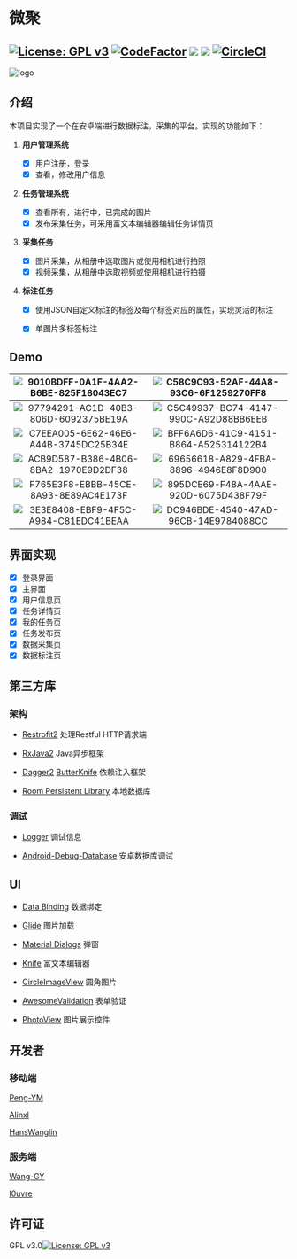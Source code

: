 # 微聚

[![License: GPL v3](https://img.shields.io/badge/License-GPL%20v3-blue.svg)](https://www.gnu.org/licenses/gpl-3.0)
[![CodeFactor](https://www.codefactor.io/repository/github/peng-ym/weiju-androidclient/badge)](https://www.codefactor.io/repository/github/peng-ym/weiju-androidclient)
![](https://tokei.rs/b1/github/Peng-YM/WeiJu-AndroidClient)
![](https://tokei.rs/b1/github/Peng-YM/WeiJu-AndroidClient?category=files)
[![CircleCI](https://circleci.com/gh/Peng-YM/WeiJu-AndroidClient/tree/master.svg?style=svg&circle-token=5b83b358dafd7082f76eeb2de4412045b3832b46)](https://circleci.com/gh/Peng-YM/AndroidClient/tree/master)
--------
![logo](https://ws3.sinaimg.cn/large/006tNc79gy1fsbemu29jlj30a00a0tbp.jpg)

## 介绍

本项目实现了一个在安卓端进行数据标注，采集的平台。实现的功能如下：

1. **用户管理系统**

   - [x] 用户注册，登录
   - [x] 查看，修改用户信息

2. **任务管理系统**

   - [x] 查看所有，进行中，已完成的图片
   - [x] 发布采集任务，可采用富文本编辑器编辑任务详情页

3. **采集任务**

   - [x] 图片采集，从相册中选取图片或使用相机进行拍照
   - [x] 视频采集，从相册中选取视频或使用相机进行拍摄

4. **标注任务**

   - [x] 使用JSON自定义标注的标签及每个标签对应的属性，实现灵活的标注

     

   - [x] 单图片多标签标注

## Demo

| ![9010BDFF-0A1F-4AA2-B6BE-825F18043EC7](https://ws2.sinaimg.cn/large/006tNc79gy1fsbeu8m3daj30bj0kegpx.jpg) | ![C58C9C93-52AF-44A8-93C6-6F1259270FF8](https://ws4.sinaimg.cn/large/006tNc79gy1fsbetmwgilj30bj0ke7cn.jpg) |
| :----------------------------------------------------------: | :----------------------------------------------------------: |
| ![97794291-AC1D-40B3-806D-6092375BE19A](https://ws3.sinaimg.cn/large/006tNc79gy1fsbeuoiq2fj30bj0keadg.jpg) | ![C5C49937-BC74-4147-990C-A92D88BB6EEB](https://ws4.sinaimg.cn/large/006tNc79gy1fsbeuxb26ej30bj0kegpy.jpg) |
| ![C7EEA005-6E62-46E6-A44B-3745DC25B34E](https://ws4.sinaimg.cn/large/006tNc79gy1fsbev30mntj30bj0keq4v.jpg) | ![BFF6A6D6-41C9-4151-B864-A525314122B4](https://ws4.sinaimg.cn/large/006tNc79gy1fsbev98xltj30bj0kegqz.jpg) |
| ![ACB9D587-B386-4B06-8BA2-1970E9D2DF38](https://ws1.sinaimg.cn/large/006tNc79gy1fsbevt8xofj30bj0ke0y1.jpg) | ![69656618-A829-4FBA-8896-4946E8F8D900](https://ws3.sinaimg.cn/large/006tNc79gy1fsbevzc8tdj30bj0ke778.jpg) |
| ![F765E3F8-EBBB-45CE-8A93-8E89AC4E173F](https://ws4.sinaimg.cn/large/006tNc79gy1fsbewa1chij30bj0kedhg.jpg) | ![895DCE69-F48A-4AAE-920D-6075D438F79F](https://ws4.sinaimg.cn/large/006tNc79gy1fsbewf9o9rj30bj0keab8.jpg) |
| ![3E3E8408-EBF9-4F5C-A984-C81EDC41BEAA](https://ws2.sinaimg.cn/large/006tNc79gy1fsbexrnwbpj30bj0kewiv.jpg) | ![DC946BDE-4540-47AD-96CB-14E9784088CC](https://ws4.sinaimg.cn/large/006tNc79gy1fsbez2tyjej30bj0ke76e.jpg) |

## 界面实现

- [x] 登录界面
- [x] 主界面
- [x] 用户信息页
- [x] 任务详情页
- [x] 我的任务页
- [x] 任务发布页
- [x] 数据采集页
- [x] 数据标注页
## 第三方库

### 架构

- [Restrofit2](https://github.com/square/retrofit) 处理Restful HTTP请求端

- [RxJava2](https://github.com/ReactiveX/RxJava) Java异步框架

- [Dagger2](https://github.com/google/dagger) [ButterKnife](http://jakewharton.github.io/butterknife/) 依赖注入框架

- [Room Persistent Library](https://developer.android.com/topic/libraries/architecture/room)  本地数据库

### 调试

- [Logger](https://github.com/orhanobut/logger) 调试信息

- [Android-Debug-Database](https://github.com/amitshekhariitbhu/Android-Debug-Database) 安卓数据库调试

## UI

- [Data Binding](https://developer.android.com/topic/libraries/data-binding/index.html) 数据绑定

- [Glide](https://github.com/bumptech/glide) 图片加载

- [Material Dialogs](https://github.com/afollestad/material-dialogs) 弹窗

- [Knife](https://github.com/mthli/Knife) 富文本编辑器

- [CircleImageView](https://github.com/hdodenhof/CircleImageView) 圆角图片
- [AwesomeValidation]() 表单验证
- [PhotoView](https://github.com/chrisbanes/PhotoView) 图片展示控件

## 开发者

### 移动端

[Peng-YM](https://github.com/Peng-YM)

[Alinxl](https://github.com/Alinxl)

[HansWanglin](https://github.com/Hanswanglin)

### 服务端

[Wang-GY](https://github.com/Wang-GY)

[l0uvre](https://github.com/l0uvre)

## 许可证

GPL v3.0[![License: GPL v3](https://img.shields.io/badge/License-GPL%20v3-blue.svg)](https://www.gnu.org/licenses/gpl-3.0)